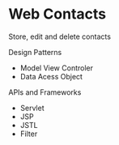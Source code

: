 # Web Contacts 

Store, edit and delete contacts

Design Patterns
<ul> 
	<li>Model View Controler</li>
	<li>Data Acess Object </li>
</ul>

APIs and Frameworks	
<ul>	
	<li>Servlet</li>
	<li>JSP</li>
	<li>JSTL</li>
	<li>Filter</li>
</ul>
